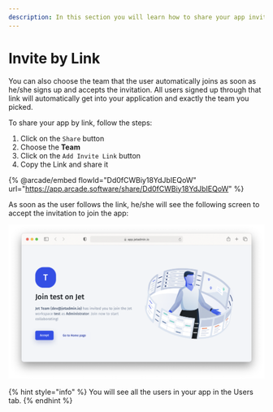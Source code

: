 ```yaml
---
description: In this section you will learn how to share your app inviting by Link
---
```


# Invite by Link

You can also choose the team that the user automatically joins as soon as he/she signs up and accepts the invitation. All users signed up through that link will automatically get into your application and exactly the team you picked.

To share your app by link, follow the steps:

1. Click on the `Share` button
2. Choose the **Team**
3. Click on the `Add Invite Link` button
4. Copy the Link and share it

{% @arcade/embed flowId="Dd0fCWBiy18YdJbIEQoW" url="https://app.arcade.software/share/Dd0fCWBiy18YdJbIEQoW" %}

As soon as the user follows the link, he/she will see the following screen to accept the invitation to join the app:

![](<../../../.gitbook/assets/image (864).png>)

{% hint style="info" %}
You will see all the users in your app in the Users tab.
{% endhint %}
